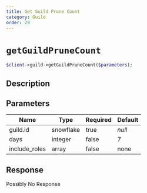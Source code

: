 ```yaml
---
title: Get Guild Prune Count
category: Guild
order: 29
---
```


# `getGuildPruneCount`

```php
$client->guild->getGuildPruneCount($parameters);
```

## Description



## Parameters


Name | Type | Required | Default
--- | --- | --- | ---
guild.id | snowflake | true | *null*
days | integer | false | 7
include_roles | array | false | none

## Response

Possibly No Response

